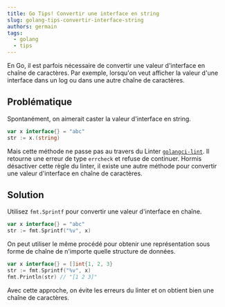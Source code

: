 ```yaml
---
title: Go Tips! Convertir une interface en string
slug: golang-tips-convertir-interface-string
authors: germain
tags:
  - golang
  - tips
---
```



En Go, il est parfois nécessaire de convertir une valeur d'interface en chaîne de caractères. Par exemple, lorsqu'on veut afficher la valeur d'une interface dans un log ou dans une autre chaîne de caractères.

<!-- truncate -->

## Problématique

Spontanément, on aimerait caster la valeur d'interface en string.

```go
var x interface{} = "abc"
str := x.(string)
```

Mais cette méthode ne passe pas au travers du Linter [`golangci-lint`](https://golangci-lint.run). Il retourne une erreur de type `errcheck` et refuse de continuer. Hormis désactiver cette règle du linter, il existe une autre méthode pour convertir une valeur d'interface en chaîne de caractères.

## Solution

Utilisez `fmt.Sprintf` pour convertir une valeur d'interface en chaîne.

```go
var x interface{} = "abc"
str := fmt.Sprintf("%v", x)
```

On peut utiliser le même procédé pour obtenir une représentation sous forme de chaîne de n'importe quelle structure de données.

```go
var x interface{} = []int{1, 2, 3}
str := fmt.Sprintf("%v", x)
fmt.Println(str) // "[1 2 3]"
```

Avec cette approche, on évite les erreurs du linter et on obtient bien une chaîne de caractères.
